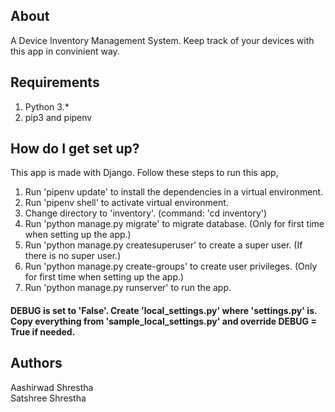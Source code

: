 ## About ##

A Device Inventory Management System. Keep track of your devices with this app in convinient way.   

## Requirements ##

1. Python 3.*  
2. pip3 and pipenv

## How do I get set up? ##

This app is made with Django. Follow these steps to run this app,  

1. Run 'pipenv update' to install the dependencies in a virtual environment.  
2. Run 'pipenv shell' to activate virtual environment.    
3. Change directory to 'inventory'. (command: 'cd inventory')  
4. Run 'python manage.py migrate' to migrate database. (Only for first time when setting up the app.)  
5. Run 'python manage.py createsuperuser' to create a super user. (If there is no super user.)  
6. Run 'python manage.py create-groups' to create user privileges. (Only for first time when setting up the app.)  
7. Run 'python manage.py runserver' to run the app.  

#### DEBUG is set to 'False'. Create 'local_settings.py' where 'settings.py' is. Copy everything from 'sample_local_settings.py' and override DEBUG = True if needed. #### 

## Authors ##

Aashirwad Shrestha  
Satshree Shrestha  